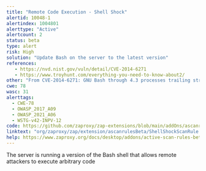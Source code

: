 ```yaml
---
title: "Remote Code Execution - Shell Shock"
alertid: 10048-1
alertindex: 1004801
alerttype: "Active"
alertcount: 2
status: beta
type: alert
risk: High
solution: "Update Bash on the server to the latest version"
references:
   - https://nvd.nist.gov/vuln/detail/CVE-2014-6271
   - https://www.troyhunt.com/everything-you-need-to-know-about2/
other: "From CVE-2014-6271: GNU Bash through 4.3 processes trailing strings after function definitions in the values of environment variables, which allows remote attackers to execute arbitrary code via a crafted environment, as demonstrated by vectors involving the ForceCommand feature in OpenSSH sshd, the mod_cgi and mod_cgid modules in the Apache HTTP Server, scripts executed by unspecified DHCP clients, and other situations in which setting the environment occurs across a privilege boundary from Bash execution, aka \"ShellShock.\" NOTE: the original fix for this issue was incorrect; CVE-2014-7169 has been assigned to cover the vulnerability that is still present after the incorrect fix."
cwe: 78
wasc: 31
alerttags: 
  - CWE-78
  - OWASP_2017_A09
  - OWASP_2021_A06
  - WSTG-v42-INPV-12
code: https://github.com/zaproxy/zap-extensions/blob/main/addOns/ascanrulesBeta/src/main/java/org/zaproxy/zap/extension/ascanrulesBeta/ShellShockScanRule.java
linktext: "org/zaproxy/zap/extension/ascanrulesBeta/ShellShockScanRule.java"
help: https://www.zaproxy.org/docs/desktop/addons/active-scan-rules-beta/#id-10048
---
```

The server is running a version of the Bash shell that allows remote attackers to execute arbitrary code 
